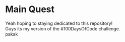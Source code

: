 # Main Quest

Yeah hoping to staying dedicated to this repository!  
Guys its my version of the #100DaysOfCode challenge.   
pakak

